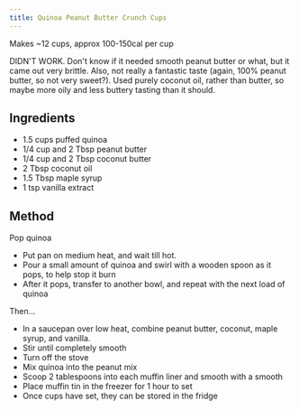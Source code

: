 ```yaml
---
title: Quinoa Peanut Butter Crunch Cups
---
```


Makes \~12 cups, approx 100-150cal per cup

DIDN'T WORK. Don't know if it needed smooth peanut butter or what, but it came out very brittle. Also, not really a fantastic taste (again, 100% peanut butter, so not very sweet?). Used purely coconut oil, rather than butter, so maybe more oily and less buttery tasting than it should.

## Ingredients

-   1.5 cups puffed quinoa
-   1/4 cup and 2 Tbsp peanut butter
-   1/4 cup and 2 Tbsp coconut butter
-   2 Tbsp coconut oil
-   1.5 Tbsp maple syrup
-   1 tsp vanilla extract

## Method

Pop quinoa

-   Put pan on medium heat, and wait till hot.
-   Pour a small amount of quinoa and swirl with a wooden spoon as it pops, to help stop it burn
-   After it pops, transfer to another bowl, and repeat with the next load of quinoa

Then…

-   In a saucepan over low heat, combine peanut butter, coconut, maple syrup, and vanilla.
-   Stir until completely smooth
-   Turn off the stove
-   Mix quinoa into the peanut mix
-   Scoop 2 tablespoons into each muffin liner and smooth with a smooth
-   Place muffin tin in the freezer for 1 hour to set
-   Once cups have set, they can be stored in the fridge
